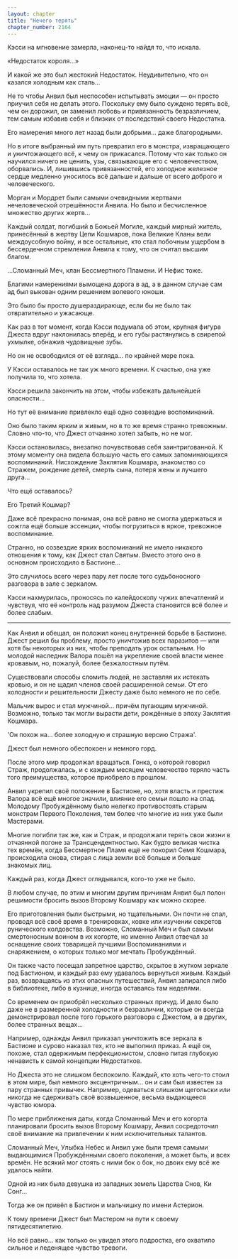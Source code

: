 ```yaml
---
layout: chapter
title: "Нечего терять"
chapter_number: 2164
---
```




Кэсси на мгновение замерла, наконец-то найдя то, что искала.

«Недостаток короля...»

И какой же это был жестокий Недостаток. Неудивительно, что он казался холодным как сталь...

Не то чтобы Анвил был неспособен испытывать эмоции — он просто приучил себя не делать этого. Поскольку ему было суждено терять всё, чем он дорожил, он заменил любовь и привязанность безразличием, тем самым избавив себя и близких от последствий своего Недостатка.

Его намерения много лет назад были добрыми... даже благородными.

Но в итоге выбранный им путь превратил его в монстра, извращающего и уничтожающего всё, к чему он прикасался. Потому что как только он научился ничего не ценить, узы, связывающие его с человечеством, оборвались. И, лишившись привязанностей, его холодное железное сердце медленно уносилось всё дальше и дальше от всего доброго и человеческого.

Морган и Мордрет были самыми очевидными жертвами нечеловеческой отрешённости Анвила. Но было и бесчисленное множество других жертв...

Каждый солдат, погибший в Божьей Могиле, каждый мирный житель, принесённый в жертву Цепи Кошмаров, пока Великие Кланы вели междоусобную войну, и все остальные, кто стал побочным ущербом в бессердечном стремлении Анвила к тому, что он считал высшим благом.

...Сломанный Меч, клан Бессмертного Пламени. И Нефис тоже.

Благими намерениями вымощена дорога в ад, а в данном случае сам ад был выкован одним решением волевого юноши.

Это было бы просто душераздирающе, если бы не было так отвратительно и ужасающе.

Как раз в тот момент, когда Кэсси подумала об этом, крупная фигура Джеста вдруг наклонилась вперёд, и его губы растянулись в свирепой ухмылке, обнажив чудовищные зубы.

Но он не освободился от её взгляда... по крайней мере пока.

У Кэсси оставалось не так уж много времени. К счастью, она уже получила то, что хотела.

Кэсси решила закончить на этом, чтобы избежать дальнейшей опасности...

Но тут её внимание привлекло ещё одно созвездие воспоминаний.

Оно было таким ярким и живым, но в то же время странно тревожным. Словно что-то, что Джест отчаянно хотел забыть, но не мог.

Кэсси остановилась, внезапно почувствовав себя заинтригованной. К этому моменту она видела большую часть его самых запоминающихся воспоминаний. Нисхождение Заклятия Кошмара, знакомство со Стражем, рождение детей, смерть сына, потеря жены и лучшего друга...

Что ещё оставалось?

Его Третий Кошмар?

Даже всё прекрасно понимая, она всё равно не смогла удержаться и сожгла ещё больше эссенции, чтобы погрузиться в яркое, тревожное воспоминание.

Странно, но созвездие ярких воспоминаний не имело никакого отношения к тому, как Джест стал Святым. Вместо этого оно в основном происходило в Бастионе...

Это случилось всего через пару лет после того судьбоносного разговора в зале с зеркалом.

Кэсси нахмурилась, проносясь по калейдоскопу чужих впечатлений и чувствуя, что её контроль над разумом Джеста становится всё более и более слабым.

***

Как Анвил и обещал, он положил конец внутренней борьбе в Бастионе. Джест решил бы проблему, просто уничтожив всех паразитов — или хотя бы некоторых из них, чтобы преподать урок остальным. Но молодой наследник Валора пошёл на укрепление своей власти менее кровавым, но, пожалуй, более безжалостным путём.

Существовали способы сломить людей, не заставляя их истекать кровью, и он не щадил членов своей расширенной семьи. От его холодности и решительности Джесту даже было немного не по себе.

Мальчик вырос и стал мужчиной... причём пугающим мужчиной. Возможно, только так могли вырасти дети, рождённые в эпоху Заклятия Кошмара.

'Он похож на... более холодную и страшную версию Стража'.

Джест был немного обеспокоен и немного горд.

После этого мир продолжал вращаться. Гонка, о которой говорил Страж, продолжалась, и с каждым месяцем человечество теряло часть того преимущества, которое приобрело в прошлом.

Анвил укрепил своё положение в Бастионе, но, хотя власть и престиж Валора всё ещё многое значили, влияние его семьи пошло на спад. Молодому Пробуждённому было нелегко противостоять старым монстрам Первого Поколения, тем более что многие из них уже были Мастерами.

Многие погибли так же, как и Страж, и продолжали терять свои жизни в отчаянной погоне за Трансцендентностью. Как будто великая чистка тех времён, когда Бессмертное Пламя ещё не покорил Семя Кошмара, происходила снова, стирая с лица земли всё больше и больше знакомых лиц.

Каждый раз, когда Джест оглядывался, кого-то уже не было.

В любом случае, по этим и многим другим причинам Анвил был полон решимости бросить вызов Второму Кошмару как можно скорее.

Его приготовления были быстрыми, но тщательными. Он почти не спал, проводя всё своё время в тренировках, ковке или изучении секретов рунического колдовства. Возможно, Сломанный Меч и был самым смертоносным воином в их когорте, но именно Анвил отвечал за оснащение своих товарищей лучшими Воспоминаниями и снаряжением, о которых только мог мечтать Пробуждённый.

Он также часто посещал запретное царство, скрытое в жутком зеркале под Бастионом, и каждый раз ему удавалось вернуться живым. Каждый раз, возвращаясь из этих опасных путешествий, Анвил запирался либо в библиотеке, либо в кузнице, иногда оставаясь там неделями.

Со временем он приобрёл несколько странных причуд. И дело было даже не в размеренной холодности и безразличии, которые он всегда демонстрировал после того горького разговора с Джестом, а в других, более странных вещах...

Например, однажды Анвил приказал уничтожить все зеркала в Бастионе и сурово наказал тех, кто не выполнил приказ. А ещё он, похоже, стал одержимым перфекционистом, словно питая глубокую ненависть к самой концепции Недостатков.

Но Джеста это не слишком беспокоило. Каждый, кто хоть чего-то стоил в этом мире, был немного эксцентричным... он и сам был известен за пару странных привычек. Например, одеваться слишком щегольски или никогда не сдерживать своё возвышенное, весьма выдающееся чувство юмора.

По мере приближения даты, когда Сломанный Меч и его когорта планировали бросить вызов Второму Кошмару, Анвил сосредоточил своё внимание на привлечении к ним исключительных талантов.

Сломанный Меч, Улыбка Небес и Анвил уже были тремя самыми выдающимися Пробуждёнными своего поколения, а может быть, и всех времён. Не всякий мог стоять с ними бок о бок, но двоих ему всё же удалось найти.

Одной из них была девушка из западных земель Царства Снов, Ки Сонг...

Тогда же он привёл в Бастион и мальчишку по имени Астерион.

К тому времени Джест был Мастером на пути к своему пятидесятилетию.

Но всё равно... как только он увидел этого подростка, его охватило сильное и леденящее чувство тревоги.

